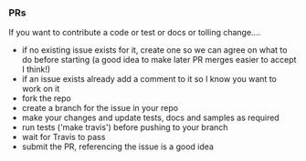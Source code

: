 ### PRs
If you want to contribute a code or test or docs or tolling change....
- if no existing issue exists for it, create one so we can agree on what to do before starting (a good idea 
to make later PR merges easier to accept I think!)
- if an issue exists already add a comment to it so I know you want to work on it
- fork the repo
- create a branch for the issue in your repo
- make your changes and update tests, docs and samples as required
- run tests ('make travis') before pushing to your branch
- wait for Travis to pass
- submit the PR, referencing the issue is a good idea
